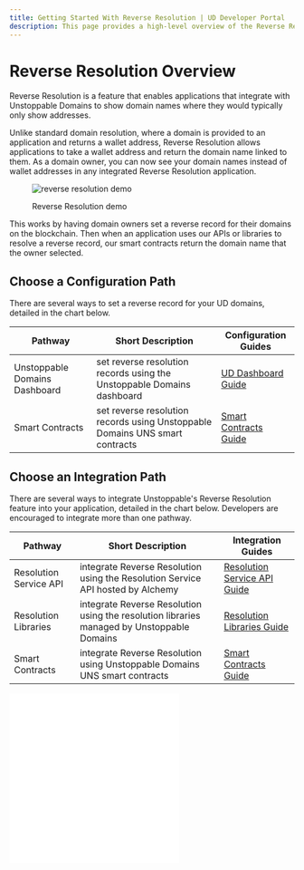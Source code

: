```yaml
---
title: Getting Started With Reverse Resolution | UD Developer Portal
description: This page provides a high-level overview of the Reverse Resolution feature.
---
```


# Reverse Resolution Overview

Reverse Resolution is a feature that enables applications that integrate with Unstoppable Domains to show domain names where they would typically only show addresses.

Unlike standard domain resolution, where a domain is provided to an application and returns a wallet address, Reverse Resolution allows applications to take a wallet address and return the domain name linked to them. As a domain owner, you can now see your domain names instead of wallet addresses in any integrated Reverse Resolution application.

<figure>

![reverse resolution demo](/images/reverse-resolution-illustration.jpeg "#width=80%;")

<figcaption>Reverse Resolution demo</figcaption>
</figure>

This works by having domain owners set a reverse record for their domains on the blockchain. Then when an application uses our APIs or libraries to resolve a reverse record, our smart contracts return the domain name that the owner selected.

## Choose a Configuration Path

There are several ways to set a reverse record for your UD domains, detailed in the chart below.

| Pathway | Short Description | Configuration Guides |
| - | - | - |
| Unstoppable Domains Dashboard | set reverse resolution records using the Unstoppable Domains dashboard | [UD Dashboard Guide](config-guides/ud-dashboard.md) |
| Smart Contracts | set reverse resolution records using Unstoppable Domains UNS smart contracts | [Smart Contracts Guide](config-guides/smart-contracts.md) |

## Choose an Integration Path

There are several ways to integrate Unstoppable's Reverse Resolution feature into your application, detailed in the chart below. Developers are encouraged to integrate more than one pathway.

| Pathway | Short Description | Integration Guides |
| - | - | - |
| Resolution Service API | integrate Reverse Resolution using the Resolution Service API hosted by Alchemy | [Resolution Service API Guide](integration-guides/resolution-service-api.md)
| Resolution Libraries | integrate Reverse Resolution using the resolution libraries managed by Unstoppable Domains | [Resolution Libraries Guide](integration-guides/resolution-libraries.md)
| Smart Contracts | integrate Reverse Resolution using Unstoppable Domains UNS smart contracts | [Smart Contracts Guide](integration-guides/smart-contracts.md) |

<embed src="/snippets/_discord.md" />

<embed src="/snippets/_developer-survey-embed.md" />
